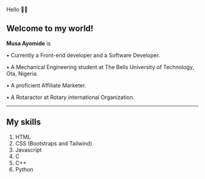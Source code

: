 Hello 👋🏽

 Welcome to my world!
-----------------

**Musa Ayomide** is<br/>

• Currently a Front-end developer and a Software Developer.  <br/>

• A Mechanical Engineering student at The Bells University of Technology, Ota, Nigeria. <br/>

• A proficient Affiliate Marketer. <br/>

• A Rotaractor at Rotary international Organization.

------------
My skills
---------
1) HTML 
2) CSS (Bootstraps and Tailwind) 
3) Javascript 
4) C 
5) C++ 
6) Python 
